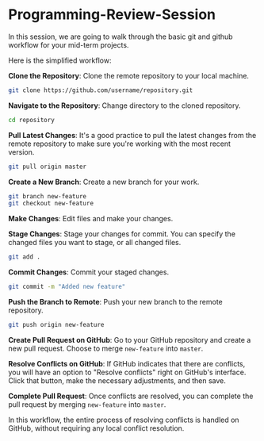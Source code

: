 # Programming-Review-Session

In this session, we are going to walk through the basic git and github workflow for your mid-term projects.

Here is the simplified workflow:

**Clone the Repository**: Clone the remote repository to your local machine.
   ```bash
   git clone https://github.com/username/repository.git
   ```

**Navigate to the Repository**: Change directory to the cloned repository.
   ```bash
   cd repository
   ```

**Pull Latest Changes**: It's a good practice to pull the latest changes from the remote repository to make sure you're working with the most recent version.
   ```bash
   git pull origin master
   ```

**Create a New Branch**: Create a new branch for your work.
   ```bash
   git branch new-feature 
   git checkout new-feature
   ```

**Make Changes**: Edit files and make your changes.

**Stage Changes**: Stage your changes for commit. You can specify the changed files you want to stage, or all changed files.
   ```bash
   git add .
   ```

**Commit Changes**: Commit your staged changes.
   ```bash
   git commit -m "Added new feature"
   ```

**Push the Branch to Remote**: Push your new branch to the remote repository.
   ```bash
   git push origin new-feature
   ```

**Create Pull Request on GitHub**: Go to your GitHub repository and create a new pull request. Choose to merge `new-feature` into `master`.

**Resolve Conflicts on GitHub**: If GitHub indicates that there are conflicts, you will have an option to "Resolve conflicts" right on GitHub's interface. Click that button, make the necessary adjustments, and then save.

**Complete Pull Request**: Once conflicts are resolved, you can complete the pull request by merging `new-feature` into `master`.

In this workflow, the entire process of resolving conflicts is handled on GitHub, without requiring any local conflict resolution.
